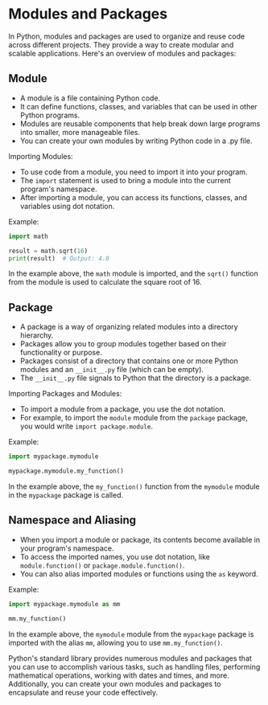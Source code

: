 # Modules and Packages

In Python, modules and packages are used to organize and reuse code across different projects. They provide a way to create modular and scalable applications. Here's an overview of modules and packages:

## Module

- A module is a file containing Python code.
- It can define functions, classes, and variables that can be used in other Python programs.
- Modules are reusable components that help break down large programs into smaller, more manageable files.
- You can create your own modules by writing Python code in a .py file.

Importing Modules:

- To use code from a module, you need to import it into your program.
- The `import` statement is used to bring a module into the current program's namespace.
- After importing a module, you can access its functions, classes, and variables using dot notation.

Example:

```python
import math

result = math.sqrt(16)
print(result)  # Output: 4.0
```

In the example above, the `math` module is imported, and the `sqrt()` function from the module is used to calculate the square root of 16.

## Package

- A package is a way of organizing related modules into a directory hierarchy.
- Packages allow you to group modules together based on their functionality or purpose.
- Packages consist of a directory that contains one or more Python modules and an `__init__.py` file (which can be empty).
- The `__init__.py` file signals to Python that the directory is a package.

Importing Packages and Modules:

- To import a module from a package, you use the dot notation.
- For example, to import the `module` module from the `package` package, you would write `import package.module`.

Example:

```python
import mypackage.mymodule

mypackage.mymodule.my_function()
```

In the example above, the `my_function()` function from the `mymodule` module in the `mypackage` package is called.

## Namespace and Aliasing

- When you import a module or package, its contents become available in your program's namespace.
- To access the imported names, you use dot notation, like `module.function()` or `package.module.function()`.
- You can also alias imported modules or functions using the `as` keyword.

Example:

```python
import mypackage.mymodule as mm

mm.my_function()
```

In the example above, the `mymodule` module from the `mypackage` package is imported with the alias `mm`, allowing you to use `mm.my_function()`.

Python's standard library provides numerous modules and packages that you can use to accomplish various tasks, such as handling files, performing mathematical operations, working with dates and times, and more. Additionally, you can create your own modules and packages to encapsulate and reuse your code effectively.
